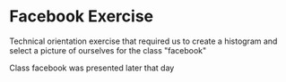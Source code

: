 # Facebook Exercise  

Technical orientation exercise that required us to create a histogram and select a picture of ourselves for the class "facebook" 

Class facebook was presented later that day
